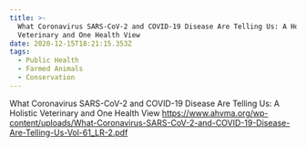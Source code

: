 ```yaml
---
title: >-
  What Coronavirus SARS-CoV-2 and COVID-19 Disease Are Telling Us: A Holistic
  Veterinary and One Health View
date: 2020-12-15T18:21:15.353Z
tags:
  - Public Health
  - Farmed Animals
  - Conservation
---
```

What Coronavirus SARS-CoV-2 and COVID-19 Disease Are Telling Us: A Holistic Veterinary and One Health View
https://www.ahvma.org/wp-content/uploads/What-Coronavirus-SARS-CoV-2-and-COVID-19-Disease-Are-Telling-Us-Vol-61_LR-2.pdf
